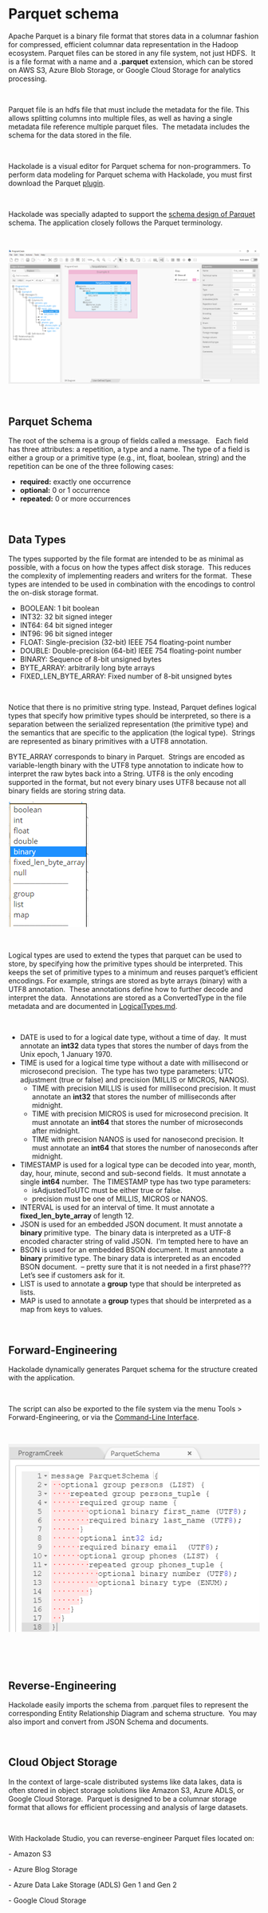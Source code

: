 # Parquet schema

Apache Parquet is a binary file format that stores data in a columnar fashion for compressed, efficient columnar data representation in the Hadoop ecosystem. Parquet files can be stored in any file system, not just HDFS.&nbsp; It is a file format with a name and a **.parquet** extension, which can be stored on AWS S3, Azure Blob Storage, or Google Cloud Storage for analytics processing.

&nbsp;&nbsp; &nbsp;

Parquet file is an hdfs file that must include the metadata for the file. This allows splitting columns into multiple files, as well as having a single metadata file reference multiple parquet files.&nbsp; The metadata includes the schema for the data stored in the file.

&nbsp;

Hackolade is a visual editor for Parquet schema for non-programmers. To perform data modeling for Parquet schema with Hackolade, you must first download the Parquet [plugin](<https://hackolade.com/help/DownloadadditionalDBtargetplugin.html> "target=\"\_blank\"").  

&nbsp;

Hackolade was specially adapted to support the [schema design of Parquet](<https://hackolade.com/nosqldb.html#parquet> "target=\"\_blank\"") schema. The application closely follows the Parquet terminology.

&nbsp;

![Parquet workspace](<lib/Parquet%20workspace.png>)

&nbsp;

## Parquet Schema

The root of the schema is a group of fields called a message. &nbsp; Each field has three attributes: a repetition, a type and a name. The type of a field is either a group or a primitive type (e.g., int, float, boolean, string) and the repetition can be one of the three following cases:

* **required:** exactly one occurrence
* **optional:** 0 or 1 occurrence
* **repeated:** 0 or more occurrences

&nbsp;

## Data Types

The types supported by the file format are intended to be as minimal as possible, with a focus on how the types affect disk storage.&nbsp; This reduces the complexity of implementing readers and writers for the format.&nbsp; These types are intended to be used in combination with the encodings to control the on-disk storage format.

* BOOLEAN: 1 bit boolean
* INT32: 32 bit signed integer
* INT64: 64 bit signed integer
* INT96: 96 bit signed integer
* FLOAT: Single-precision (32-bit) IEEE 754 floating-point number
* DOUBLE: Double-precision (64-bit) IEEE 754 floating-point number
* BINARY: Sequence of 8-bit unsigned bytes
* BYTE\_ARRAY: arbitrarily long byte arrays
* FIXED\_LEN\_BYTE\_ARRAY: Fixed number of 8-bit unsigned bytes

&nbsp;

Notice that there is no primitive string type. Instead, Parquet defines logical types that specify how primitive types should be interpreted, so there is a separation between the serialized representation (the primitive type) and the semantics that are specific to the application (the logical type).&nbsp; Strings are represented as binary primitives with a UTF8 annotation.

BYTE\_ARRAY corresponds to binary in Parquet.&nbsp; Strings are encoded as variable-length binary with the UTF8 type annotation to indicate how to interpret the raw bytes back into a String. UTF8 is the only encoding supported in the format, but not every binary uses UTF8 because not all binary fields are storing string data.

![Parquet data types](<lib/Parquet%20data%20types.png>)

&nbsp;

Logical types are used to extend the types that parquet can be used to store, by specifying how the primitive types should be interpreted. This keeps the set of primitive types to a minimum and reuses parquet’s efficient encodings. For example, strings are stored as byte arrays (binary) with a UTF8 annotation.&nbsp; These annotations define how to further decode and interpret the data.&nbsp; Annotations are stored as a ConvertedType in the file metadata and are documented in [LogicalTypes.md](<https://github.com/apache/parquet-format/blob/2e23a1168f50e83cacbbf970259a947e430ebe3a/LogicalTypes.md> "target=\"\_blank\"").

&nbsp;

* DATE is used to for a logical date type, without a time of day.&nbsp; It must annotate an **int32** data types that stores the number of days from the Unix epoch, 1 January 1970.
* TIME is used for a logical time type without a date with millisecond or microsecond precision.&nbsp; The type has two type parameters: UTC adjustment (true or false) and precision (MILLIS or MICROS, NANOS).
  * TIME with precision MILLIS is used for millisecond precision. It must annotate an **int32** that stores the number of milliseconds after midnight.
  * TIME with precision MICROS is used for microsecond precision. It must annotate an **int64** that stores the number of microseconds after midnight.
  * TIME with precision NANOS is used for nanosecond precision. It must annotate an **int64** that stores the number of nanoseconds after midnight.
* TIMESTAMP is used for a logical type can be decoded into year, month, day, hour, minute, second and sub-second fields.&nbsp; It must annotate a single **int64** number.&nbsp; The TIMESTAMP type has two type parameters:
  * isAdjustedToUTC must be either true or false.
  * precision must be one of MILLIS, MICROS or NANOS.&nbsp;
* INTERVAL is used for an interval of time. It must annotate a **fixed\_len\_byte\_array** of length 12. &nbsp;
* JSON is used for an embedded JSON document. It must annotate a **binary** primitive type.&nbsp; The binary data is interpreted as a UTF-8 encoded character string of valid JSON.&nbsp; I’m tempted here to have an&nbsp;
* BSON is used for an embedded BSON document. It must annotate a **binary** primitive type. The binary data is interpreted as an encoded BSON document.&nbsp; – pretty sure that it is not needed in a first phase???&nbsp; Let’s see if customers ask for it.
* LIST is used to annotate a **group** type that should be interpreted as lists.&nbsp;
* MAP is used to annotate a **group** types that should be interpreted as a map from keys to values.&nbsp;

&nbsp;

## Forward-Engineering

Hackolade dynamically generates Parquet schema for the structure created with the application.

&nbsp;

The script can also be exported to the file system via the menu Tools \> Forward-Engineering, or via the [Command-Line Interface](<CommandLineInterface.md>).

&nbsp;

![Parquet forward-engineering](<lib/Parquet%20forward-engineering.png>)

&nbsp;

&nbsp;

## Reverse-Engineering

Hackolade easily imports the schema from .parquet files to represent the corresponding Entity Relationship Diagram and schema structure.&nbsp; You may also import and convert from JSON Schema and documents.

&nbsp;

## Cloud Object Storage

In the context of large-scale distributed systems like data lakes, data is often stored in object storage solutions like Amazon S3, Azure ADLS, or Google Cloud Storage.&nbsp; Parquet is designed to be a columnar storage format that allows for efficient processing and analysis of large datasets.

&nbsp;

With Hackolade Studio, you can reverse-engineer Parquet files located on:

\- Amazon S3

\- Azure Blog Storage

\- Azure Data Lake Storage (ADLS) Gen 1 and Gen 2

\- Google Cloud Storage

